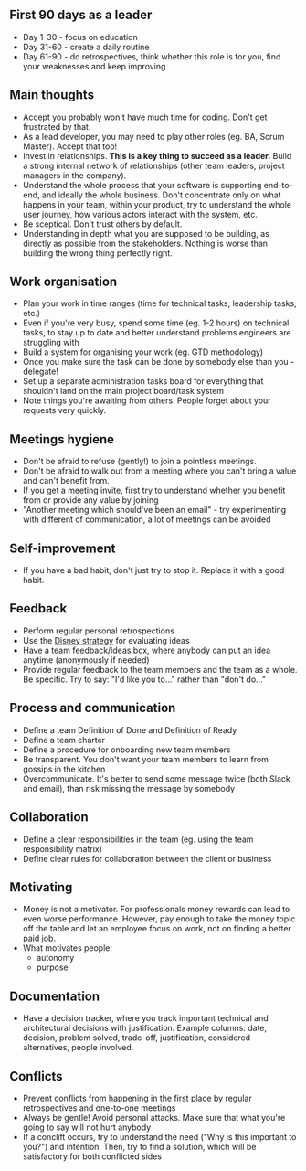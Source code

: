 ## First 90 days as a leader
* Day 1-30 - focus on education
* Day 31-60 - create a daily routine
* Day 61-90 - do retrospectives, think whether this role is for you, find your weaknesses and keep improving 

## Main thoughts
* Accept you probably won't have much time for coding. Don't get frustrated by that.
* As a lead developer, you may need to play other roles (eg. BA, Scrum Master). Accept that too!
* Invest in relationships. **This is a key thing to succeed as a leader.** Build a strong internal network of relationships (other team leaders, project managers in the company).
* Understand the whole process that your software is supporting end-to-end, and ideally the whole business. Don't concentrate only on what happens in your team, within your product, try to understand the whole user journey, how various actors interact with the system, etc.
* Be sceptical. Don't trust others by default.
* Understanding in depth what you are supposed to be building, as directly as possible from the stakeholders. Nothing is worse than building the wrong thing perfectly right.

## Work organisation
* Plan your work in time ranges (time for technical tasks, leadership tasks, etc.)
* Even if you're very busy, spend some time (eg. 1-2 hours) on technical tasks, to stay up to date and better understand problems engineers are struggling with
* Build a system for organising your work (eg. GTD methodology)
* Once you make sure the task can be done by somebody else than you - delegate!
* Set up a separate administration tasks board for everything that shouldn't land on the main project board/task system
* Note things you're awaiting from others. People forget about your requests very quickly.

## Meetings hygiene
* Don't be afraid to refuse (gently!) to join a pointless meetings.
* Don't be afraid to walk out from a meeting where you can't bring a value and can't benefit from.
* If you get a meeting invite, first try to understand whether you benefit from or provide any value by joining
* "Another meeting which should've been an email" - try experimenting with different of communication, a lot of meetings can be avoided

## Self-improvement
* If you have a bad habit, don't just try to stop it. Replace it with a good habit.

## Feedback
* Perform regular personal retrospections
* Use the [Disney strategy](https://nlp-now.co.uk/use-disney-strategy) for evaluating ideas
* Have a team feedback/ideas box, where anybody can put an idea anytime (anonymously if needed)
* Provide regular feedback to the team members and the team as a whole. Be specific. Try to say: "I'd like you to..." rather than "don't do..."

## Process and communication
* Define a team Definition of Done and Definition of Ready
* Define a team charter
* Define a procedure for onboarding new team members
* Be transparent. You don't want your team members to learn from gossips in the kitchen
* Overcommunicate. It's better to send some message twice (both Slack and email), than risk missing the message by somebody

## Collaboration
* Define a clear responsibilities in the team (eg. using the team responsibility matrix)
* Define clear rules for collaboration between the client or business

## Motivating
* Money is not a motivator. For professionals money rewards can lead to even worse performance. However, pay enough to take the money topic off the table and let an employee focus on work, not on finding a better paid job.
* What motivates people:
  * autonomy
  * purpose

## Documentation
* Have a decision tracker, where you track important technical and architectural decisions with justification. Example columns: date, decision, problem solved, trade-off, justification, considered alternatives, people involved.

## Conflicts
* Prevent conflicts from happening in the first place by regular retrospectives and one-to-one meetings
* Always be gentle! Avoid personal attacks. Make sure that what you're going to say will not hurt anybody
* If a conclift occurs, try to understand the need ("Why is this important to you?") and intention. Then, try to find a solution, which will be satisfactory for both conflicted sides
